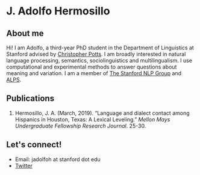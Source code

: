 
# J. Adolfo Hermosillo 


## About me
Hi! I am Adolfo, a third-year PhD student in the Department of Linguistics at Stanford advised by [Christopher Potts](https://web.stanford.edu/~cgpotts/). I am broadly interested in natural language processing, semantics, sociolinguistics and multilingualism. I use computational and experimental methods to answer questions about meaning and variation. I am a member of [The Stanford NLP Group](https://nlp.stanford.edu/) and [ALPS](https://alpslab.stanford.edu/). 


## Publications
1. Hermosillo, J. A. (March, 2019). “Language and dialect contact among Hispanics in Houston, Texas: A Lexical Leveling.” _Mellon Mays Undergraduate Fellowship Research Journal_. 25-30. 

## Let's connect!
- Email: jadolfoh at stanford dot edu
- [Twitter](https://twitter.com/jadolfohe) 
